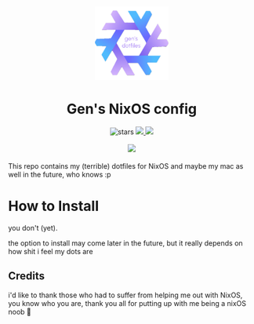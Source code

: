 <div align = center>
<img src="https://github.com/GenShibe/XN40/blob/aba92af31d1f819b48df4d4427eb6fbb605f8432/dotfiles.png" height="150px" /> 
  <h1> Gen's NixOS config </h1>
  <img alt="stars" src="https://img.shields.io/github/stars/GenShibe/XN40?color=f4b8e4&labelColor=303446&style=for-the-badge">
  <a href="https://github.com/GenShibe/XN40/blob/main/LICENSE">
            <img src="https://img.shields.io/static/v1.svg?style=for-the-badge&label=License&message=MIT&colorA=313244&colorB=F5A97F&logo=unlicense&logoColor=F5A97F&"/>
         </a>
  <a = href="https://nixos.org">
            <img src="https://img.shields.io/badge/NixOS-unstable-blue.svg?style=for-the-badge&labelColor=303446&logo=NixOS&logoColor=8caaee&color=8caaee">
         </a>
<br>
      
<br>
<img src="https://raw.githubusercontent.com/catppuccin/catppuccin/main/assets/palette/macchiato.png" width="600px" />  
<br>
<br>
</div>
This repo contains my (terrible) dotfiles for NixOS and maybe my mac as well in the future, who knows :p 

<h1> How to Install </h1>
you don't (yet). 

the option to install may come later in the future, but it really depends on how shit i feel my dots are

<h2> Credits </h2>
i'd like to thank those who had to suffer from helping me out with NixOS, you know who you are, thank you all for putting up with me being a nixOS noob 💙
